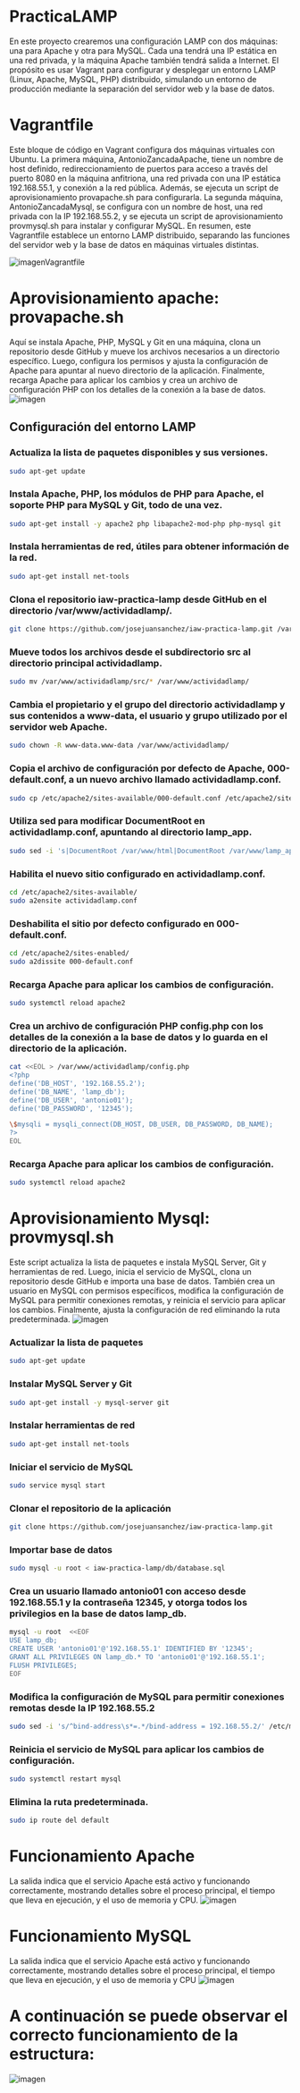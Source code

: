 # **PracticaLAMP**
En este proyecto crearemos una configuración LAMP con dos máquinas: una para Apache y otra para MySQL. Cada una tendrá una IP estática en una red privada, y la máquina Apache también tendrá salida a Internet. El propósito es usar Vagrant para configurar y desplegar un entorno LAMP (Linux, Apache, MySQL, PHP) distribuido, simulando un entorno de producción mediante la separación del servidor web y la base de datos.

# **Vagrantfile**
Este bloque de código en Vagrant configura dos máquinas virtuales con Ubuntu. La primera máquina, AntonioZancadaApache, tiene un nombre de host definido, redireccionamiento de puertos para acceso a través del puerto 8080 en la máquina anfitriona, una red privada con una IP estática 192.168.55.1, y conexión a la red pública. Además, se ejecuta un script de aprovisionamiento provapache.sh para configurarla. La segunda máquina, AntonioZancadaMysql, se configura con un nombre de host, una red privada con la IP 192.168.55.2, y se ejecuta un script de aprovisionamiento provmysql.sh para instalar y configurar MySQL. En resumen, este Vagrantfile establece un entorno LAMP distribuido, separando las funciones del servidor web y la base de datos en máquinas virtuales distintas. 

![imagenVagrantfile](https://github.com/user-attachments/assets/5eb8d062-c53b-4fc7-9d63-119c81ffa68c)

# **Aprovisionamiento apache: provapache.sh**
Aquí se instala Apache, PHP, MySQL y Git en una máquina, clona un repositorio desde GitHub y mueve los archivos necesarios a un directorio específico. Luego, configura los permisos y ajusta la configuración de Apache para apuntar al nuevo directorio de la aplicación. Finalmente, recarga Apache para aplicar los cambios y crea un archivo de configuración PHP con los detalles de la conexión a la base de datos.
![imagen](https://github.com/user-attachments/assets/eef069a0-2af1-4efb-9905-2d947e97eb5a)

## Configuración del entorno LAMP
### Actualiza la lista de paquetes disponibles y sus versiones.
```bash
sudo apt-get update
````
### Instala Apache, PHP, los módulos de PHP para Apache, el soporte PHP para MySQL y Git, todo de una vez.
````bash
sudo apt-get install -y apache2 php libapache2-mod-php php-mysql git
````
### Instala herramientas de red, útiles para obtener información de la red.
````bash
sudo apt-get install net-tools
````
### Clona el repositorio iaw-practica-lamp desde GitHub en el directorio /var/www/actividadlamp/.
````bash
git clone https://github.com/josejuansanchez/iaw-practica-lamp.git /var/www/actividadlamp/
````
### Mueve todos los archivos desde el subdirectorio src al directorio principal actividadlamp.
````bash
sudo mv /var/www/actividadlamp/src/* /var/www/actividadlamp/
````
### Cambia el propietario y el grupo del directorio actividadlamp y sus contenidos a www-data, el usuario y grupo utilizado por el servidor web Apache.
````bash
sudo chown -R www-data.www-data /var/www/actividadlamp/
````
### Copia el archivo de configuración por defecto de Apache, 000-default.conf, a un nuevo archivo llamado actividadlamp.conf.
````bash
sudo cp /etc/apache2/sites-available/000-default.conf /etc/apache2/sites-available/actividadlamp.conf
````
### Utiliza sed para modificar DocumentRoot en actividadlamp.conf, apuntando al directorio lamp_app.
````bash
sudo sed -i 's|DocumentRoot /var/www/html|DocumentRoot /var/www/lamp_app|' /etc/apache2/sites-available/actividadlamp.conf
````
### Habilita el nuevo sitio configurado en actividadlamp.conf.
````bash
cd /etc/apache2/sites-available/
sudo a2ensite actividadlamp.conf
````
### Deshabilita el sitio por defecto configurado en 000-default.conf.
````bash
cd /etc/apache2/sites-enabled/
sudo a2dissite 000-default.conf
````
### Recarga Apache para aplicar los cambios de configuración.
````bash
sudo systemctl reload apache2
````
### Crea un archivo de configuración PHP config.php con los detalles de la conexión a la base de datos y lo guarda en el directorio de la aplicación.
````bash 
cat <<EOL > /var/www/actividadlamp/config.php
<?php
define('DB_HOST', '192.168.55.2');
define('DB_NAME', 'lamp_db');
define('DB_USER', 'antonio01');
define('DB_PASSWORD', '12345');

\$mysqli = mysqli_connect(DB_HOST, DB_USER, DB_PASSWORD, DB_NAME);
?>
EOL
````
### Recarga Apache para aplicar los cambios de configuración.
````bash
sudo systemctl reload apache2
````

# **Aprovisionamiento Mysql: provmysql.sh**
Este script actualiza la lista de paquetes e instala MySQL Server, Git y herramientas de red. Luego, inicia el servicio de MySQL, clona un repositorio desde GitHub e importa una base de datos. También crea un usuario en MySQL con permisos específicos, modifica la configuración de MySQL para permitir conexiones remotas, y reinicia el servicio para aplicar los cambios. Finalmente, ajusta la configuración de red eliminando la ruta predeterminada.
![imagen](https://github.com/user-attachments/assets/96593811-2d34-4785-8aec-ef3fba4a9fb1)

### Actualizar la lista de paquetes
````bash
sudo apt-get update
````
### Instalar MySQL Server y Git
````bash
sudo apt-get install -y mysql-server git
````
### Instalar herramientas de red
````bash
sudo apt-get install net-tools
````
### Iniciar el servicio de MySQL
````bash
sudo service mysql start
````
### Clonar el repositorio de la aplicación
````bash
git clone https://github.com/josejuansanchez/iaw-practica-lamp.git
```` 
### Importar base de datos
````bash
sudo mysql -u root < iaw-practica-lamp/db/database.sql
````
### Crea un usuario llamado antonio01 con acceso desde 192.168.55.1 y la contraseña 12345, y otorga todos los privilegios en la base de datos lamp_db.
````bash
mysql -u root  <<EOF
USE lamp_db;
CREATE USER 'antonio01'@'192.168.55.1' IDENTIFIED BY '12345';
GRANT ALL PRIVILEGES ON lamp_db.* TO 'antonio01'@'192.168.55.1';
FLUSH PRIVILEGES;
EOF
````
### Modifica la configuración de MySQL para permitir conexiones remotas desde la IP 192.168.55.2
````bash
sudo sed -i 's/^bind-address\s*=.*/bind-address = 192.168.55.2/' /etc/mysql/mysql.conf.d/mysqld.cnf
````
### Reinicia el servicio de MySQL para aplicar los cambios de configuración.
````bash
sudo systemctl restart mysql
````
### Elimina la ruta predeterminada.
````bash
sudo ip route del default
````

# Funcionamiento Apache
La salida indica que el servicio Apache está activo y funcionando correctamente, mostrando detalles sobre el proceso principal, el tiempo que lleva en ejecución, y el uso de memoria y CPU.
![imagen](https://github.com/user-attachments/assets/53e9c16a-4813-46bc-be30-f44dcc8b163c)


# Funcionamiento MySQL
La salida indica que el servicio Apache está activo y funcionando correctamente, mostrando detalles sobre el proceso principal, el tiempo que lleva en ejecución, y el uso de memoria y CPU
![imagen](https://github.com/user-attachments/assets/3a3bb521-3766-4e26-96b6-2a51688d7da0)

# A continuación se puede observar el correcto funcionamiento de la estructura:
![imagen](https://github.com/user-attachments/assets/7cafa761-cf5b-4131-8b9d-3fa20a54cafd)






